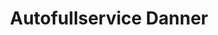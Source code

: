 ---
title: "Autofullservice Danner"
url: /gottmadingen/autofullservice-danner/
shop: Autowerkstatt
---